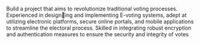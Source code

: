 Build a project that aims to revolutionize traditional voting processes. Experienced in designing and implementing E-voting systems, adept at utilizing electronic platforms, secure online portals, and mobile
applications to streamline the electoral process. Skilled in integrating robust encryption and authentication measures
to ensure the security and integrity of votes
